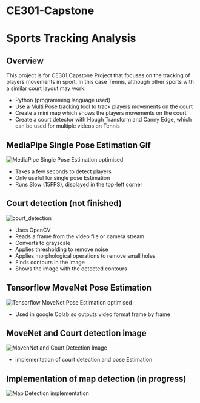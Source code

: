 # CE301-Capstone

# Sports Tracking Analysis

## Overview
This project is for CE301 Capstone Project that focuses on the tracking of players movements in sport. In this case Tennis, although other sports with a similar court layout may work. 

- Python (programming language used)
- Use a Multi Pose tracking tool to track players movements on the court
- Create a mini map which shows the players movements on the court
- Create a court detector with Hough Transform and Canny Edge, which can be used for multiple videos on Tennis



## MediaPipe Single Pose Estimation Gif

![MediaPipe Single Pose Estimation optimised](https://github.com/jordancopsey/CE301-Capstone/assets/77833509/ecafe118-22ca-4595-8141-91db5f14360e)

- Takes a few seconds to detect players
- Only useful for single pose Estimation
- Runs Slow (15FPS), displayed in the top-left corner

## Court detection (not finished)

![court_detection](https://github.com/jordancopsey/CE301-Capstone/assets/77833509/819708a8-7c06-4130-acaf-92f6b473780b)

- Uses OpenCV
- Reads a frame from the video file or camera stream
- Converts to grayscale
- Applies thresholding to remove noise
- Applies morphological operations to remove small holes
- Finds contours in the image
- Shows the image with the detected contours

## Tensorflow MoveNet Pose Estimation

![Tensorflow MoveNet Pose Estimation optimised](https://github.com/jordancopsey/CE301-Capstone/assets/77833509/61841e4e-b775-4f66-8a77-d894081528ce)

- Used in google Colab so outputs video format frame by frame

## MoveNet and Court detection image

![MovenNet and Court Detection Image](https://github.com/jordancopsey/CE301-Capstone/assets/77833509/11f24a10-1e14-47b7-a775-6a1f6f60284b)

- implementation of court detection and pose Estimation

## Implementation of map detection (in progress)

![Map Detection implementation](https://github.com/jordancopsey/CE301-Capstone/assets/77833509/43252314-9a7a-4e9c-bc8f-763b0cc8a659)
